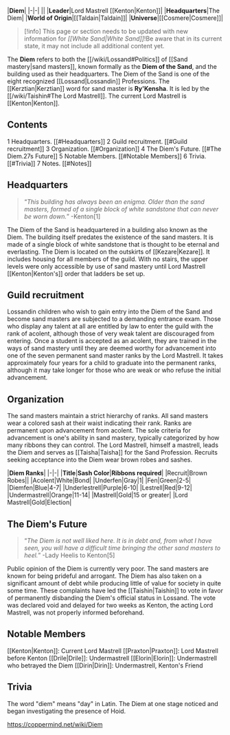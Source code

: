 |**Diem**|
|-|-|
||
|**Leader**|Lord Mastrell [[Kenton\|Kenton]]|
|**Headquarters**|The Diem|
|**World of Origin**|[[Taldain\|Taldain]]|
|**Universe**|[[Cosmere\|Cosmere]]|
> [!info] This page or section needs to be updated with new information for *[[White Sand\|White Sand]]*!Be aware that in its current state, it may not include all additional content yet.

The **Diem** refers to both the [[/wiki/Lossand#Politics]] of [[Sand mastery\|sand masters]], known formally as the **Diem of the Sand**, and the building used as their headquarters. The Diem of the Sand is one of the eight recognized [[Lossand\|Lossandin]] Professions. The [[Kerztian\|Kerztian]] word for sand master is **Ry'Kensha**. It is led by the [[/wiki/Taishin#The Lord Mastrell]]. The current Lord Mastrell is [[Kenton\|Kenton]].

## Contents

1 Headquarters. [[#Headquarters]] 
2 Guild recruitment. [[#Guild recruitment]] 
3 Organization. [[#Organization]] 
4 The Diem's Future. [[#The Diem.27s Future]] 
5 Notable Members. [[#Notable Members]] 
6 Trivia. [[#Trivia]] 
7 Notes. [[#Notes]] 


## Headquarters
>“*This building has always been an enigma. Older than the sand masters, formed of a single block of white sandstone that can never be worn down.*”
\-Kenton[1]


The Diem of the Sand is headquartered in a building also known as the Diem. The building itself predates the existence of the sand masters. It is made of a single block of white sandstone that is thought to be eternal and everlasting.
The Diem is located on the outskirts of [[Kezare\|Kezare]]. It includes housing for all members of the guild. With no stairs, the upper levels were only accessible by use of sand mastery until Lord Mastrell [[Kenton\|Kenton's]] order that ladders be set up.

## Guild recruitment
Lossandin children who wish to gain entry into the Diem of the Sand and become sand masters are subjected to a demanding entrance exam. Those who display any talent at all are entitled by law to enter the guild with the rank of acolent, although those of very weak talent are discouraged from entering. Once a student is accepted as an acolent, they are trained in the ways of sand mastery until they are deemed worthy for advancement into one of the seven permanent sand master ranks by the Lord Mastrell. It takes approximately four years for a child to graduate into the permanent ranks, although it may take longer for those who are weak or who refuse the initial advancement.

## Organization
The sand masters maintain a strict hierarchy of ranks. All sand masters wear a colored sash at their waist indicating their rank. Ranks are permanent upon advancement from acolent. The sole criteria for advancement is one's ability in sand mastery, typically categorized by how many ribbons they can control. The Lord Mastrell, himself a mastrell, leads the Diem and serves as [[Taisha\|Taisha]] for the Sand Profession. Recruits seeking acceptance into the Diem wear brown robes and sashes.

|**Diem Ranks**|
|-|-|
|**Title**|**Sash Color**|**Ribbons required**|
|Recruit|Brown Robes||
|Acolent|White|Bond|
|Underfen|Gray|1|
|Fen|Green|2-5|
|Diemfen|Blue|4-7|
|Underlestrell|Purple|6-10|
|Lestrell|Red|9-12|
|Undermastrell|Orange|11-14|
|Mastrell|Gold|15 or greater|
|Lord Mastrell|Gold|Election|

## The Diem's Future
>“*The Diem is not well liked here. It is in debt and, from what I have seen, you will have a difficult time bringing the other sand masters to heel.*”
\-Lady Heelis to Kenton[5]


Public opinion of the Diem is currently very poor. The sand masters are known for being prideful and arrogant. The Diem has also taken on a significant amount of debt while producing little of value for society in quite some time. These complaints have led the [[Taishin\|Taishin]] to vote in favor of permanently disbanding the Diem's official status in Lossand. The vote was declared void and delayed for two weeks as Kenton, the acting Lord Mastrell, was not properly informed beforehand.

## Notable Members

[[Kenton\|Kenton]]: Current Lord Mastrell
[[Praxton\|Praxton]]: Lord Mastrell before Kenton
[[Drile\|Drile]]: Undermastrell
[[Elorin\|Elorin]]: Undermastrell who betrayed the Diem
[[Dirin\|Dirin]]: Undermastrell, Kenton's Friend

## Trivia
The word "diem" means "day" in Latin.
The Diem at one stage noticed and began investigating the presence of Hoid.


https://coppermind.net/wiki/Diem
